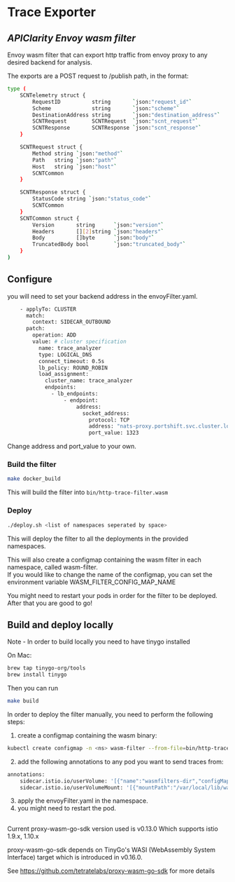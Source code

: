 # Trace Exporter
## _APIClarity Envoy wasm filter_

Envoy wasm filter that can export http traffic from envoy proxy to any desired backend for analysis.

The exports are a POST request to /publish path, in the format:
```sh
type (
	SCNTelemetry struct {
		RequestID          string       `json:"request_id"`
		Scheme             string       `json:"scheme"`
		DestinationAddress string       `json:"destination_address"`
		SCNTRequest        SCNTRequest  `json:"scnt_request"`
		SCNTResponse       SCNTResponse `json:"scnt_response"`
	}

	SCNTRequest struct {
		Method string `json:"method"`
		Path   string `json:"path"`
		Host   string `json:"host"`
		SCNTCommon
	}

	SCNTResponse struct {
		StatusCode string `json:"status_code"`
		SCNTCommon
	}
	SCNTCommon struct {
		Version       string      `json:"version"`
		Headers       [][2]string `json:"headers"`
		Body          []byte      `json:"body"`
		TruncatedBody bool        `json:"truncated_body"`
	}
)
```
## Configure

you will need to set your backend address in the envoyFilter.yaml.
```sh
    - applyTo: CLUSTER
      match:
        context: SIDECAR_OUTBOUND
      patch:
        operation: ADD
        value: # cluster specification
          name: trace_analyzer
          type: LOGICAL_DNS
          connect_timeout: 0.5s
          lb_policy: ROUND_ROBIN
          load_assignment:
            cluster_name: trace_analyzer
            endpoints:
              - lb_endpoints:
                  - endpoint:
                      address:
                        socket_address:
                          protocol: TCP
                          address: "nats-proxy.portshift.svc.cluster.local"
                          port_value: 1323

```
Change address and port_value to your own.

### Build the filter

```sh
make docker_build
```

This will build the filter into `bin/http-trace-filter.wasm`

### Deploy

```sh
./deploy.sh <list of namespaces seperated by space>
```

This will deploy the filter to all the deployments in the provided namespaces.

This will also create a configmap containing the wasm filter in each namespace, called wasm-filter.  
If you would like to change the name of the configmap, you can set the environment variable WASM_FILTER_CONFIG_MAP_NAME

You might need to restart your pods in order for the filter to be deployed.  
After that you are good to go! 

## Build and deploy locally

Note - In order to build locally you need to have tinygo installed

On Mac:  
```sh
brew tap tinygo-org/tools  
brew install tinygo
```
Then you can run 
```sh
make build
```

In order to deploy the filter manually, you need to perform the following steps:
1. create a configmap containing the wasm binary: 
```sh
kubectl create configmap -n <ns> wasm-filter --from-file=bin/http-trace-filter.wasm
```
2. add the following annotations to any pod you want to send traces from:
```sh
annotations:
    sidecar.istio.io/userVolume: '[{"name":"wasmfilters-dir","configMap": {"name": "wasm-filter"}}]'
    sidecar.istio.io/userVolumeMount: '[{"mountPath":"/var/local/lib/wasm-filters","name":"wasmfilters-dir"}]'
```
3. apply the envoyFilter.yaml in the namespace.
4. you might need to restart the pod.

##
Current proxy-wasm-go-sdk version used is v0.13.0 Which supports istio 1.9.x, 1.10.x 

proxy-wasm-go-sdk depends on TinyGo's WASI (WebAssembly System Interface) target which is introduced in v0.16.0.

See https://github.com/tetratelabs/proxy-wasm-go-sdk for more details

